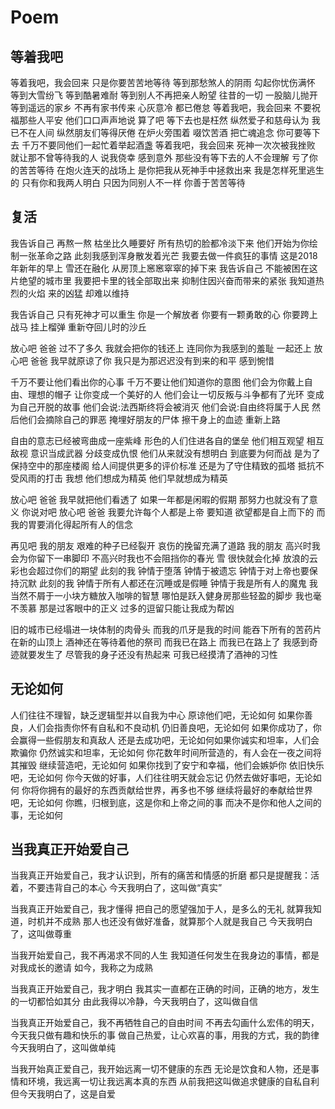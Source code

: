 # Poem
## 等着我吧
等着我吧，我会回来
只是你要苦苦地等待
等到那愁煞人的阴雨
勾起你忧伤满怀
等到大雪纷飞
等到酷暑难耐
等到别人不再把亲人盼望
往昔的一切
一股脑儿抛开
等到遥远的家乡
不再有家书传来
心灰意冷
都已倦怠
等着我吧，我会回来
不要祝福那些人平安
他们口口声声地说
算了吧
等下去也是枉然
纵然爱子和慈母认为
我已不在人间
纵然朋友们等得厌倦
在炉火旁围着
啜饮苦酒
把亡魂追念
你可要等下去
千万不要同他们一起忙着举起酒盏
等着我吧，我会回来
死神一次次被我挫败
就让那不曾等待我的人
说我侥幸
感到意外
那些没有等下去的人不会理解
亏了你的苦苦等待
在炮火连天的战场上
是你把我从死神手中拯救出来
我是怎样死里逃生的
只有你和我两人明白
只因为同别人不一样
你善于苦苦等待


## 复活
我告诉自己 再熬一熬
枯坐比久睡要好
所有热切的脸都冷淡下来
他们开始为你绘制一张革命之路
此刻我感到浑身散发着光芒
我要去做一件疯狂的事情
这是2018年新年的早上
雪还在融化
从房顶上窸窸窣窣的掉下来
我告诉自己
不能被困在这片绝望的城市里
我要把卡里的钱全部取出来
抑制住因兴奋而带来的紧张
我知道热烈的火焰
来的凶猛 却难以维持

我告诉自己
只有死神才可以重生
你是一个解放者
你要有一颗勇敢的心
你要跨上战马 挂上榴弹
重新夺回儿时的沙丘

放心吧 爸爸
过不了多久
我就会把你的钱还上
连同你为我感到的羞耻  一起还上
放心吧 爸爸
我早就原谅了你
我只是为那迟迟没有到来的和平
感到惋惜

千万不要让他们看出你的心事
千万不要让他们知道你的意图
他们会为你戴上自由、理想的帽子
让你变成一个美好的人
他们会让一切反叛与斗争都有了光环
变成为自己开脱的故事
他们会说:法西斯终将会被消灭
他们会说:自由终将属于人民
然后他们会摘除自己的罪恶
掩埋好朋友的尸体
擦干身上的血迹
重新上路

自由的意志已经被弯曲成一座紫峰
形色的人们住进各自的堡垒
他们相互观望 相互敌视
意识当成武器 分歧变成仇恨
他们从来就没有想明白
到底要为何而战
是为了保持空中的那座楼阁
给人间提供更多的评价标准
还是为了守住精致的孤塔
抵抗不受风雨的打击
我想 他们想成为精英
他们早就想成为精英

放心吧 爸爸
我早就把他们看透了
如果一年都是闲暇的假期
那努力也就没有了意义 你说对吧
放心吧 爸爸
我要允许每个人都是上帝
要知道 欲望都是自上而下的
而我的胃要消化得起所有人的信念

再见吧 我的朋友
艰难的种子已经裂开
哀伤的挽留充满了道路
我的朋友
高兴时我会为你留下一串脚印
不高兴时我也不会阻挡你的春光
雪 很快就会化掉
放浪的云彩也会超过你们的期望
此刻的我
钟情于堕落 钟情于被遗忘
钟情于对上帝也要保持沉默
此刻的我
钟情于所有人都还在沉睡或是假睡
钟情于我是所有人的魔鬼
我当然不屑于一小块方糖放入咖啡的智慧
哪怕是跃入健身房那些轻盈的脚步
我也毫不羡慕
那是过客眼中的正义
过多的逗留只能让我成为帮凶

旧的城市已经塌进一块体制的肉骨头
而我的爪牙是我的时间
能吞下所有的苦药片
在新的山顶上
酒神还在等待着他的祭司
而我已在路上
而我已在路上了
我感到奇迹就要发生了
尽管我的身子还没有热起来
可我已经摸清了酒神的习性



## 无论如何
人们往往不理智，缺乏逻辑型并以自我为中心
原谅他们吧，无论如何
如果你善良，人们会指责你怀有自私和不良动机
仍旧善良吧，无论如何
如果你成功了，你会赢得一些假朋友和真敌人
还是去成功吧，无论如何如果你诚实和坦率，人们会欺骗你
仍然诚实和坦率，无论如何
你花数年时间所营造的，有人会在一夜之间将其摧毁
继续营造吧，无论如何
如果你找到了安宁和幸福，他们会嫉妒你
依旧快乐吧，无论如何
你今天做的好事，人们往往明天就会忘记
仍然去做好事吧，无论如何
你将你拥有的最好的东西贡献给世界，再多也不够
继续将最好的奉献给世界吧，无论如何
你瞧，归根到底，这是你和上帝之间的事
而决不是你和他人之间的事，无论如何



## 当我真正开始爱自己
当我真正开始爱自己，我才认识到，所有的痛苦和情感的折磨
都只是提醒我：活着，不要违背自己的本心
今天我明白了，这叫做“真实”

当我真正开始爱自己，我才懂得
把自己的愿望强加于人，是多么的无礼
就算我知道，时机并不成熟
那人也还没有做好准备，就算那个人就是我自己
今天我明白了，这叫做尊重

当我开始爱自己，我不再渴求不同的人生
我知道任何发生在我身边的事情，都是对我成长的邀请
如今，我称之为成熟

当我真正开始爱自己，我才明白
我其实一直都在正确的时间，正确的地方，发生的一切都恰如其分
由此我得以冷静，今天我明白了，这叫做自信

当我真正开始爱自己，我不再牺牲自己的自由时间
不再去勾画什么宏伟的明天，今天我只做有趣和快乐的事
做自己热爱，让心欢喜的事，用我的方式，我的韵律
今天我明白了，这叫做单纯

当我开始真正爱自己，我开始远离一切不健康的东西
无论是饮食和人物，还是事情和环境，我远离一切让我远离本真的东西
从前我把这叫做追求健康的自私自利
但今天我明白了，这是自爱
